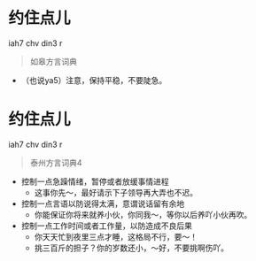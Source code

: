 # 约住点儿
iah7 chv din3 r
> 如皋方言词典
- （也说ya5）注意，保持平稳，不要陡急。

# 约住点儿
iah7 chv din3 r
> 泰州方言词典4
- 控制一点急躁情绪，暂停或者放缓事情进程
  - 这事你先～，最好请示下子领导再大弄也不迟。
- 控制一点言语以防说得太满，意谓说话留有余地
  - 你能保证你将来就养小伙，你同我～，等你以后养吖小伙再吹。
- 控制一点工作时间或者工作量，以防造成不良后果
  - 你天天忙到夜里三点才睡，这格局不行，要～！
  - 挑三百斤的担子？你的岁数还小，～好，不要挑啊伤吖。
